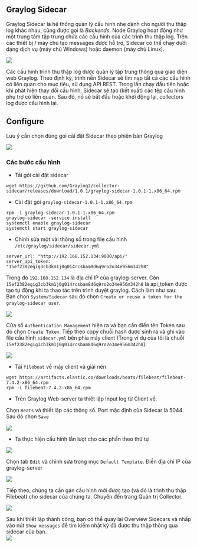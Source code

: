 ## Graylog Sidecar  
Graylog Sidecar là hệ thống quản lý cấu hình nhẹ dành cho người thu thập log khác nhau, cũng được gọi là *Backends*. Node Graylog hoạt động như một trung tâm tập trung chứa các cấu hình của các trình thu thập log. Trên các thiết bị / máy chủ tạo messages được hỗ trợ, Sidecar có thể chạy dưới dạng dịch vụ (máy chủ Windows) hoặc daemon (máy chủ Linux). 

<img src="https://i.imgur.com/7iqyfve.png">  

Các cấu hình trình thu thập log được quản lý tập trung thông qua giao diện web Graylog. Theo định kỳ, trình nền Sidecar sẽ tìm nạp tất cả các cấu hình có liên quan cho mục tiêu, sử dụng API REST. Trong lần chạy đầu tiên hoặc khi phát hiện thay đổi cấu hình, Sidecar sẽ tạo (kết xuất) các tệp cấu hình phụ trợ có liên quan. Sau đó, nó sẽ bắt đầu hoặc khởi động lại, collectors log được cấu hình lại.  

## Configure  

Lưu ý cần chọn đúng gói cài đặt Sidecar theo phiên bản Graylog  

<img src="https://i.imgur.com/8jCyoSa.png">  

### Các bước cấu hình  

- Tải gói cài đặt sidecar  
```
wget https://github.com/Graylog2/collector-sidecar/releases/download/1.0.1/graylog-sidecar-1.0.1-1.x86_64.rpm
```
- Cài đặt gói `graylog-sidecar-1.0.1-1.x86_64.rpm`  
```
rpm -i graylog-sidecar-1.0.1-1.x86_64.rpm
graylog-sidecar -service install
systemctl enable graylog-sidecar
systemctl start graylog-sidecar
```
- Chỉnh sửa một vài thông số trong file cấu hình `/etc/graylog/sidecar/sidecar.yml`  
```
server_url: "http://192.168.152.134:9000/api/"
server_api_token: "15ef2382egig3cb3km1j0g014rcsbam8d6q9ro2o34e956m342h8"
```
Trong đó `192.168.152.134` là địa chỉ IP của graylog-server. Còn `15ef2382egig3cb3km1j0g014rcsbam8d6q9ro2o34e956m342h8` là api_token được tạo tự động khi ta thao tác trên trình duyệt graylog. Cách làm như sau:  
Bạn chọn `System/Sidecar` sau đó chọn `Create or reuse a token for the graylog-sidecar user`.

<img src="https://i.imgur.com/W6QRXn3.png">  

Cửa sổ `Authentication Management` hiện ra và bạn cần điền tên Token sau đó chọn `Create Token`. Tiếp theo copy chuỗi hash được sinh ra và ghi vào file cấu hình `sidecar.yml` bên phía máy client (Trong ví dụ của tôi là chuỗi `15ef2382egig3cb3km1j0g014rcsbam8d6q9ro2o34e956m342h8`). 

<img src="https://i.imgur.com/mafquV6.png">

- Tải `filebeat` về máy client và giải nén  
```
wget https://artifacts.elastic.co/downloads/beats/filebeat/filebeat-7.4.2-x86_64.rpm
rpm -i filebeat-7.4.2-x86_64.rpm
``` 

- Trên Graylog Web-server ta thiết lập Input log từ Client về.  

Chọn `Beats` và thiết lập các thông số. Port mặc định của Sidecar là 5044. Sau đó chọn `Save`

<img src="https://i.imgur.com/0FXApHk.png">

- Ta thực hiện cấu hình lần lượt cho các phần theo thứ tự  

<img src="https://i.imgur.com/v5rDsTv.png">  

Chọn tab `Edit` và chỉnh sửa trong mục `Default Template`. Điền địa chỉ IP của graylog-server  

<img src="https://i.imgur.com/w9Kf4vQ.png">  

Tiếp theo, chúng ta cần gán cấu hình mới được tạo (và đó là trình thu thập Filebeat) cho sidecar của chúng ta. Chuyển đến trang Quản trị Collector. 

<img src="https://i.imgur.com/4ci6k15.png">  

Sau khi thiết lập thành công, bạn có thể quay lại Overview Sidecars và nhấp vào nút `Show messages` để tìm kiếm nhật ký đã được thu thập thông qua sidecar của bạn.  
<img src="https://i.imgur.com/CWgedU4.png">  
